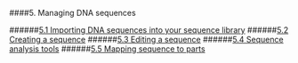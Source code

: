 ####5. Managing DNA sequences

######[5.1 Importing DNA sequences into your sequence library](chp5_1.html)
######[5.2 Creating a sequence](chp5_2.html)
######[5.3 Editing a sequence](chp5_3.html)
######[5.4 Sequence analysis tools](chp5_4.html)
######[5.5 Mapping sequence to parts](chp5_5.html)
